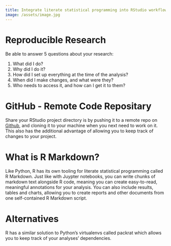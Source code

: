 ```yaml
---
title: Integrate literate statistical programming into RStudio workflow
image: /assets/image.jpg
---
```


# Reproducible Research 
Be able to answer 5 questions about your research:
1. What did I do?
2. Why did I do it?
3. How did I set up everything at the time of the analysis?
4. When did I make changes, and what were they?
5. Who needs to access it, and how can I get it to them? 

# GitHub - Remote Code Repositary

Share your RStudio project directory is by pushing it to a remote repo on [Github](/_notes/githubnotes.md), and cloning it to your machine when you next need to work on it. This also has the additional advantage of allowing you to keep track of changes to your project. 

# What is R Markdown? 

Like Python, R has its own tooling for literate statistical programming called R Markdown. Just like with Juypter notebooks, you can write chunks of markdown text alongside R code, meaning you can create easy-to-read, meaningful annotations for your analysis. You can also include results, tables and charts, allowing you to create reports and other documents from one self-contained R Markdown script.

# Alternatives

R has a similar solution to Python’s virtualenvs called packrat which allows you to keep track of your analyses’ dependencies.

